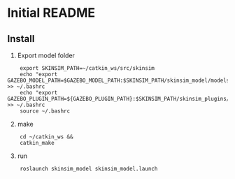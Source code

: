 # Initial README

## Install

1. Export model folder

~~~~
    export SKINSIM_PATH=~/catkin_ws/src/skinsim
	echo "export GAZEBO_MODEL_PATH=$GAZEBO_MODEL_PATH:$SKINSIM_PATH/skinsim_model/models" >> ~/.bashrc
	echo "export GAZEBO_PLUGIN_PATH=${GAZEBO_PLUGIN_PATH}:$SKINSIM_PATH/skinsim_plugins/build" >> ~/.bashrc
	source ~/.bashrc
~~~~

2. make
~~~~
	cd ~/catkin_ws &&
	catkin_make
~~~~

3. run
~~~~
	roslaunch skinsim_model skinsim_model.launch
~~~~